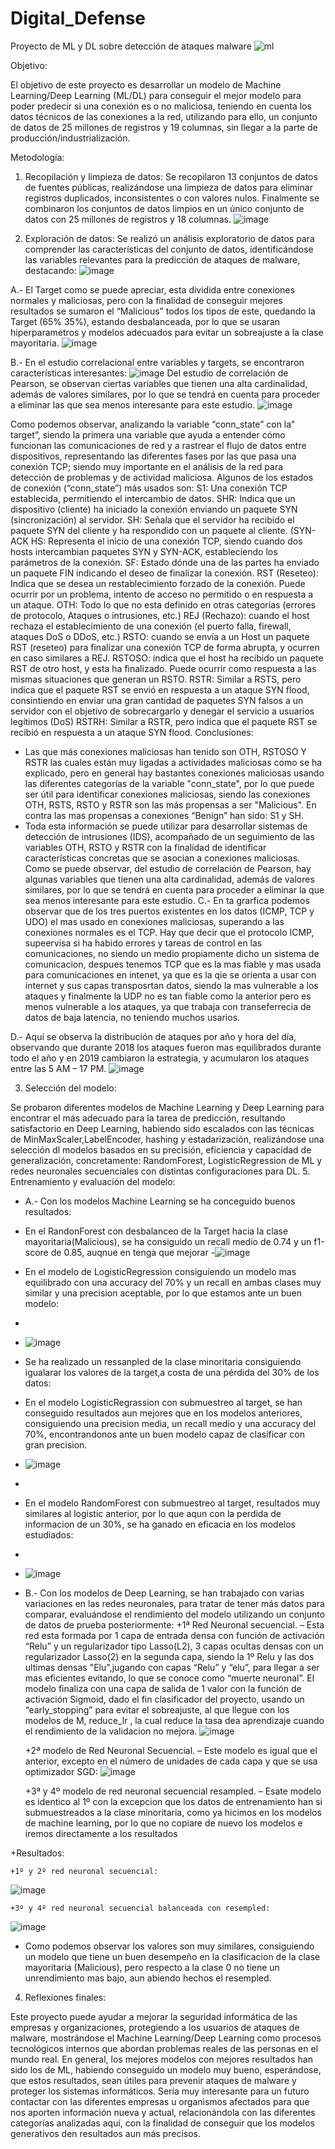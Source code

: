   # Digital_Defense
Proyecto de ML y DL sobre detección de ataques malware
![ml](https://github.com/vicevil77/Digital_Defense/assets/120662253/609c4974-5640-4ca6-b8df-eb1ad0b7f92c)

Objetivo:

El objetivo de este proyecto es desarrollar un modelo de Machine Learning/Deep Learning (ML/DL) para conseguir el mejor modelo para poder predecir si una conexión es o no maliciosa, teniendo en cuenta los datos técnicos de las conexiones a la red, utilizando para ello, un conjunto de datos de 25 millones de registros y 19 columnas, sin llegar a la parte de producción/industrialización. 

Metodología:

1. Recopilación y limpieza de datos:
Se recopilaron 13 conjuntos de datos de fuentes públicas, realizándose una limpieza de datos para eliminar registros duplicados, inconsistentes o con valores nulos.
Finalmente se combinaron los conjuntos de datos limpios en un único conjunto de datos con 25 millones de registros y 18 columnas.
 ![image](https://github.com/vicevil77/Digital_Defense/assets/120662253/cf002786-03b5-4a59-a6ad-4fda5060eee7)

2. Exploración de datos:
Se realizó un análisis exploratorio de datos para comprender las características del conjunto de datos, identificándose las variables relevantes para la predicción de ataques de malware, destacando:
![image](https://github.com/vicevil77/Digital_Defense/assets/120662253/a8b020b4-4620-4173-a078-cc6fbffaf955)

A.- El Target como se puede apreciar, esta dividida entre conexiones normales y maliciosas, pero con la finalidad de conseguir mejores resultados se sumaron el “Malicious” todos los tipos de este, quedando la Target (65% 35%), estando desbalanceada, por lo que se usaran hiperparametros y modelos adecuados para evitar un sobreajuste a la clase mayoritaria.
![image](https://github.com/vicevil77/Digital_Defense/assets/120662253/4be97ede-ad6c-4d76-b36b-a7142fa83e3b)

B.- En el estudio correlacional entre variables y targets, se encontraron características interesantes:
![image](https://github.com/vicevil77/Digital_Defense/assets/120662253/0f363fc2-0e3e-4b9d-a362-4c4ff971409a)
 Del estudio de correlación de Pearson, se observan ciertas variables que tienen una alta cardinalidad, además de valores similares, por lo que se tendrá en cuenta para proceder a eliminar las que sea menos interesante para este estudio.
![image](https://github.com/vicevil77/Digital_Defense/assets/120662253/8bdaf39e-d6b3-45c6-b143-8c68e041d9ee)

Como podemos observar, analizando la variable “conn_state” con la” target”, siendo la primera una variable que ayuda a entender cómo funcionan las comunicaciones de red y a rastrear el flujo de datos entre dispositivos, representando las diferentes fases por las que pasa una conexión TCP; siendo muy importante en el análisis de la red para detección de problemas y de actividad maliciosa.
Algunos de los estados de conexión (“conn_state”) más usados son:
S1: Una conexión TCP establecida, permitiendo el intercambio de datos.
SHR: Indica que un dispositivo (cliente) ha iniciado la conexión enviando un paquete SYN (sincronización) al servidor.
SH: Señala que el servidor ha recibido el paquete SYN del cliente y ha respondido con un paquete al cliente. (SYN-ACK
HS: Representa el inicio de una conexión TCP, siendo cuando dos hosts intercambian paquetes SYN y SYN-ACK, estableciendo los parámetros de la conexión.
SF: Estado dónde una de las partes ha enviado un paquete FIN indicando el deseo de finalizar la conexión.
RST (Reseteo): Indica que se desea un restablecimiento forzado de la conexión. Puede ocurrir por un problema, intento de acceso no permitido o en respuesta a un ataque.
OTH: Todo lo que no esta definido en otras categorías (errores de protocolo, Ataques o intrusiones, etc.)
REJ (Rechazo): cuando el host rechaza el establecimiento de una conexión (el puerto falla, firewall, ataques DoS o DDoS, etc.)
RSTO: cuando se envía a un Host un paquete RST (reseteo) para finalizar una conexión TCP de forma abrupta, y ocurren en caso similares a REJ.
RSTOSO: indica que el host ha recibido un paquete RST de otro host, y esta ha finalizado.
Puede ocurrir como respuesta a las mismas situaciones que generan un RSTO.
RSTR: Similar a RSTS, pero indica que el paquete RST se envió en respuesta a un ataque SYN flood, consintiendo en enviar una gran cantidad de paquetes SYN falsos a un servidor con el objetivo de sobrecargarlo y denegar el servicio a usuarios legítimos (DoS)
RSTRH: Similar a RSTR, pero indica que el paquete RST se recibió en respuesta a un ataque SYN flood.
Conclusiones:

-	Las que más conexiones maliciosas han tenido son OTH, RSTOSO Y RSTR las cuales están muy ligadas a actividades maliciosas como se ha explicado, pero en general hay bastantes conexiones maliciosas usando las diferentes categorías de la variable "conn_state", por lo que puede ser útil para identificar conexiones maliciosas, siendo las conexiones OTH, RSTS, RSTO y RSTR son las más propensas a ser "Malicious". En contra las mas propensas a conexiones “Benign” han sido: S1 y SH.
-	Toda esta información se puede utilizar para desarrollar sistemas de detección de intrusiones (IDS), acompañado de un seguimiento de las variables OTH, RSTO y RSTR con la finalidad de identificar características concretas que se asocian a conexiones maliciosas.
  Como se puede observar, del estudio de correlación de Pearson, hay algunas variables que tienen una alta cardinalidad, además de valores similares, por lo que se tendrá en cuenta para proceder a eliminar la que sea menos interesante para este estudio.
 C.- En ta grarfica podemos observar que de los tres puertos existentes en los datos (ICMP, TCP y UDO) el mas usado en conexiones maliciosas, superando a las conexiones normales es el TCP. Hay que decir que el protocolo ICMP, supeervisa si ha habido errores y tareas de control en las comunicaciones, no siendo un medio propiamente dicho un sistema de comunicacion, despues tenemos TCP que es la mas fiable y mas usada para comunicaciones en intenet, ya que es la qie se orienta a usar con internet y sus capas transposrtan datos,  siendo la mas vulnerable a los ataques y finalmente la UDP no es tan fiable como la anterior pero es menos vulnerable a los ataques, ya que trabaja con transeferrecia de datos de baja latencia, no teniendo muchos usarios.	

 D.- Aquí se observa la distribución de ataques por año y hora del día, observando que durante 2018 los ataques fueron mas equilibrados durante todo el año y en 2019 cambiaron la estrategia, y acumularon los ataques entre las 5 AM – 17 PM.
 ![image](https://github.com/vicevil77/Digital_Defense/assets/120662253/46084eb5-e558-4820-8dc4-7f3e37251353)

3. Selección del modelo:
   
Se probaron diferentes modelos de Machine Learning y Deep Learning para encontrar el más adecuado para la tarea de predicción, resultando satisfactorio en Deep Learning, habiendo sido escalados con las técnicas de MinMaxScaler,LabelEncoder, hashing y estadarización, realizándose una selección dl modelos basados en su precisión, eficiencia y capacidad de generalización, concretamente: RandomForest, LogisticRegression de ML y redes neuronales secuenciales con distintas configuraciones para DL.
5. Entrenamiento y evaluación del modelo:
- A.- Con los modelos Machine Learning se ha conceguido buenos resultados:
- En el RandonForest con desbalanceo de la Target hacia la clase mayoritaria(Malicious), se ha consiguido un recall medio de 0.74 y un f1-score de 0.85, auqnue en tenga que mejorar
-![image](https://github.com/vicevil77/Digital_Defense/assets/120662253/c54fe7c4-c831-4f40-9018-097bbd5d9f6a)

- En el modelo de LogisticRegression consiguiendo un modelo mas equilibrado con una accuracy del 70% y un recall en ambas clases muy similar y una precision aceptable, por lo que estamos ante un buen modelo:
- 
- ![image](https://github.com/vicevil77/Digital_Defense/assets/120662253/eb4790e1-352a-402a-bce4-0573f7e922ae)
- Se ha realizado un ressanpled de la clase minoritaria consiguiendo igualarar los valores de la target,a costa de una pérdida del 30% de los datos:
- En el modelo LogisticRegrassion con submuestreo al target, se han conseguido resultados aun mejores que en los modelos anteriores, consiguiendo una precision media, un recall medio y una accuracy del 70%, encontrandonos ante un buen modelo capaz de clasificar con gran precision.
- ![image](https://github.com/vicevil77/Digital_Defense/assets/120662253/0a785afc-5b44-440a-8631-decd5c89ffb2)
- 
- En el modelo RandomForest con submuestreo al target, resultados muy similares al logistic anterior, por lo que aqun con la perdida de informacion de un 30%, se ha ganado en eficacia en los modelos estudiados:
- 
- ![image](https://github.com/vicevil77/Digital_Defense/assets/120662253/d66caa0e-6ce8-4e5e-bbbd-6f76800adfcc)

- B.- Con los modelos de Deep Learning, se han trabajado con varias variaciones en las redes neuronales, para tratar de tener más datos para comparar, evaluándose el rendimiento del modelo utilizando un conjunto de datos de prueba posteriormente:
	+1ª Red Neuronal secuencial. – Esta red esta formada por 1 capa de entrada densa con función de activación “Relu” y un regularizador tipo Lasso(L2), 3 capas ocultas densas con un regularizador Lasso(2) en la segunda capa, siendo la 1º Relu y las dos ultimas densas "Elu",jugando con capas “Relu” y “elu”, para llegar a ser mas eficientes evitando, lo que se conoce como “muerte neuronal”. El modelo finaliza con una capa de salida de 1 valor con la función de activación Sigmoid, dado el fin clasificador del proyecto, usando un “early_stopping” para evitar el sobreajuste, al que llegue con los modelos de M, reduce_lr , la cual reduce la tasa dea aprendizaje cuando el rendimiento de la validacion no mejora.
![image](https://github.com/vicevil77/Digital_Defense/assets/120662253/53fd3683-d8fd-4c0d-959c-f457488fca77)

  	+2ª modelo de Red Neuronal Secuencial. – Este modelo es igual que el anterior, excepto en el número de unidades de cada capa y que se usa optimizador SGD:
![image](https://github.com/vicevil77/Digital_Defense/assets/120662253/b57a29c4-6999-4d68-87fe-1a1e990215a9)

	+3ª y 4º modelo de red neuronal secuencial resampled. – Esate modelo es identico al 1º con la excepcion que los datos de entrenamiento han si submuestreados a la clase minoritaria, como ya hicimos en los modelos de machine learning, por lo que no copiare de nuevo los modelos e iremos directamente a los resultados

+Resultados:

	+1º y 2º red neuronal secuencial:
 ![image](https://github.com/vicevil77/Digital_Defense/assets/120662253/c279ac7d-c906-420a-99e6-ab33b164e029)

  	+3º y 4º red neuronal secuencial balanceada con resempled:
![image](https://github.com/vicevil77/Digital_Defense/assets/120662253/7b3f7f64-2d0b-4e9d-a838-0c3c65927299)

-  Como podemos observar los valores son muy similares, consiguiendo un modelo  que tiene un buen desempeño en la clasificacion de la clase mayoritaria (Malicious), pero respecto a la clase 0 no tiene un unrendimiento mas bajo, aun abiendo hechos el resempled.

4. Reflexiones finales:

Este proyecto puede ayudar a mejorar la seguridad informática de las empresas y organizaciones, protegiendo a los usuarios de ataques de malware, mostrándose el Machine Learning/Deep Learning como procesos tecnológicos internos que abordan problemas reales de las personas en el mundo real.
En general, los mejores modelos con mejores resultados han sido los de ML, habiendo conseguido un modelo muy bueno, esperándose, que estos resultados,  sean útiles para prevenir ataques de malware y proteger los sistemas informáticos.
Sería muy interesante para un futuro contactar con las diferentes empresas u organismos afectados para que nos aporten información nueva y actual, relacionándola con las diferentes categorías analizadas aquí, con la finalidad de conseguir que los modelos generativos den resultados aun más precisos.

	




